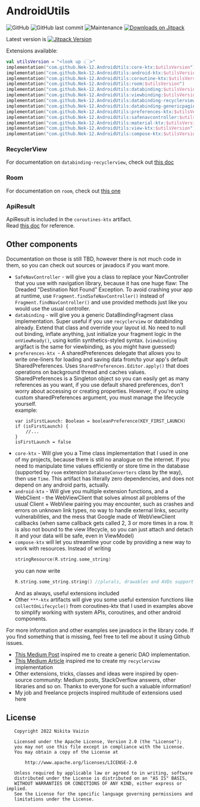 # AndroidUtils
![GitHub](https://img.shields.io/github/license/Nek-12/AndroidUtils)
![GitHub last commit](https://img.shields.io/github/last-commit/Nek-12/AndroidUtils)
![Maintenance](https://img.shields.io/maintenance/yes/2022)
[![Downloads on Jitpack](https://jitpack.io/v/Nek-12/AndroidUtils/month.svg)](https://jitpack.io/#Nek-12/AndroidUtils.svg)

Latest version is  [![Jitpack Version](https://jitpack.io/v/Nek-12/AndroidUtils.svg)](https://jitpack.io/#Nek-12/AndroidUtils) 

Extensions available:
```kotlin
val utilsVersion = "<look up 👆🏻>"
implementation("com.github.Nek-12.AndroidUtils:core-ktx:$utilsVersion")
implementation("com.github.Nek-12.AndroidUtils:android-ktx:$utilsVersion")
implementation("com.github.Nek-12.AndroidUtils:coroutine-ktx:$utilsVersion")
implementation("com.github.Nek-12.AndroidUtils:room:$utilsVersion")
implementation("com.github.Nek-12.AndroidUtils:databinding:$utilsVersion")
implementation("com.github.Nek-12.AndroidUtils:viewbinding:$utilsVersion")
implementation("com.github.Nek-12.AndroidUtils:databinding-recyclerview:$utilsVersion")
implementation("com.github.Nek-12.AndroidUtils:databinding-genericpagingadapter:$utilsVersion")
implementation("com.github.Nek-12.AndroidUtils:preferences-ktx:$utilsVersion")
implementation("com.github.Nek-12.AndroidUtils:safenavcontroller:$utilsVersion")
implementation("com.github.Nek-12.AndroidUtils:material-ktx:$utilsVersion")
implementation("com.github.Nek-12.AndroidUtils:view-ktx:$utilsVersion")
implementation("com.github.Nek-12.AndroidUtils:compose-ktx:$utilsVersion")
```  

### RecyclerView
For documentation on `databinding-recyclerview`, check out [this doc](docs/databinding-recyclerview.md)

### Room
For documentation on `room`, check out [this one](docs/room.md)

### ApiResult
ApiResult is included in the `coroutines-ktx` artifact.  
Read [this doc](docs/networking.md) for reference.

## Other components
Documentation on those is still TBD, however there is not much code in them, so you can check out sources or javadocs if you want more.

* `SafeNavController` - will give you a class to replace your NavController that you use with navigation library,
  because it has one huge flaw: The Dreaded "Destination Not Found" Exception. To avoid crashing your app at runtime,
  use `Fragment.findSafeNavController()` instead of `Fragment.findNavController()` and use provided methods just like
  you would use the usual controller.
* `databinding` - will give you a generic DataBindingFragment class implementation. Super useful if you use `recyclerview` or databinding already. Extend that     class and override your layout id. No need to null out binding, inflate anything, just initialize your fragment logic in the `onViewReady()`, using kotlin synthetics-styled syntax. (`viewbinding` argifact is the same for viewbinding, as you might have guessed)
* `preferences-ktx `- A sharedPreferences delegate that allows you to write one-liners for loading and saving data
 from/to your app's default SharedPreferences.
 Uses `SharedPreferences.Editor.apply()` that does operations on background thread and caches values.
 SharedPreferences is a Singleton object so you can easily get as many references as you want, if you use default shared preferences, don't worry about accessing   or creating properties.
 However, if you're using custom sharedPreferences argument, you must manage the lifecycle yourself.  
 example:
     ```
     var isFirstLaunch: Boolean = booleanPreference(KEY_FIRST_LAUNCH)
     if (isFirstLaunch) {
         //...
     }
     isFirstLaunch = false
    ```
* `core-ktx` - Will give you a Time class implementation that I used in one of my projects, because there is still no
  analogue on the internet. If you need to manipulate time values efficiently or store time in the database (supported
  by `room` extension `DatabaseConverters` class by the way), then use `Time`. This artifact has literally zero
  dependencies, and does not depend on any android parts, actually.
* `android-ktx` - Will give you multiple extension functions, and a WebClient - the WebViewClient that solves almost all
  problems of the usual Client + WebView pairing you may encounter, such as crashes and errors on unknown link types, no
  way to handle external links, security vulnerabilities, and the mess that Google made of WebViewClient callbacks (when
  same callback gets called 2, 3 or more times in a row. It is also not bound to the view lifecycle, so you can just
  attach and detach it and your data will be safe, even in ViewModel)
* `compose-ktx` will let you streamline your code by providing a new way to work with resources. Instead of writing
  ```kotlin
  stringResource(R.string.some_string) 
  ```  
  you can now write
  ```kotlin
  R.string.some_string.string() //plurals, drawables and AVDs supported too
  ```
  And as always, useful extensions included
* Other `***-ktx` artifacts will give you some useful extension functions like `collectOnLifecycle()` from
  coroutines-ktx that I used in examples above to simplify working with system APIs, coroutines, and other android
  components.

For more information and other examples see javadocs in the library code.
If you find something that is missing, feel free to tell me about it using Github issues.

* [This Medium Post](https://medium.com/@berryhuang/android-room-generic-dao-27cfc21a4912) inspired me to create a generic DAO implementation.
* [This Medium Article](https://medium.com/android-news/using-databinding-like-a-pro-to-write-generic-recyclerview-adapter-f94cb39b65c4) inspired me to create my `recyclerview` implementation
* Other extensions, tricks, classes and ideas were inspired by open-source community: Medium posts, StackOverflow answers, other libraries and so on. Thanks to everyone for such a valuable information!
* My job and freelance projects inspired multitude of extensions used here

## License
```
   Copyright 2022 Nikita Vaizin

   Licensed under the Apache License, Version 2.0 (the "License");
   you may not use this file except in compliance with the License.
   You may obtain a copy of the License at

       http://www.apache.org/licenses/LICENSE-2.0

   Unless required by applicable law or agreed to in writing, software
   distributed under the License is distributed on an "AS IS" BASIS,
   WITHOUT WARRANTIES OR CONDITIONS OF ANY KIND, either express or implied.
   See the License for the specific language governing permissions and
   limitations under the License.

```
